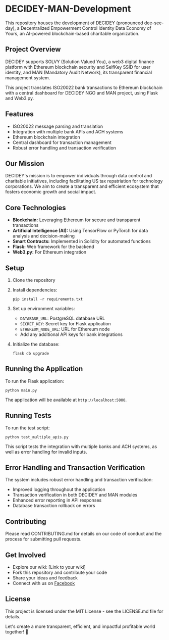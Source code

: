 # DECIDEY-MAN-Development

This repository houses the development of DECIDEY (pronounced dee-see-day), a Decentralized Empowerment Control Identity Data Economy of Yours, an AI-powered blockchain-based charitable organization. 

## Project Overview

DECIDEY supports SOLVY (Solution Valued You), a web3 digital finance platform with Ethereum blockchain security and SelfKey SSID for user identity, and MAN (Mandatory Audit Network), its transparent financial management system. 

This project translates ISO20022 bank transactions to Ethereum blockchain with a central dashboard for DECIDEY NGO and MAN project, using Flask and Web3.py.

## Features

- ISO20022 message parsing and translation
- Integration with multiple bank APIs and ACH systems
- Ethereum blockchain integration
- Central dashboard for transaction management
- Robust error handling and transaction verification

## Our Mission

DECIDEY's mission is to empower individuals through data control and charitable initiatives, including facilitating US tax repatriation for technology corporations. We aim to create a transparent and efficient ecosystem that fosters economic growth and social impact.

## Core Technologies

- **Blockchain:** Leveraging Ethereum for secure and transparent transactions
- **Artificial Intelligence (AI):** Using TensorFlow or PyTorch for data analysis and decision-making
- **Smart Contracts:** Implemented in Solidity for automated functions
- **Flask:** Web framework for the backend
- **Web3.py:** For Ethereum integration

## Setup

1. Clone the repository
2. Install dependencies:
   ```
   pip install -r requirements.txt
   ```
3. Set up environment variables:
   - `DATABASE_URL`: PostgreSQL database URL
   - `SECRET_KEY`: Secret key for Flask application
   - `ETHEREUM_NODE_URL`: URL for Ethereum node
   - Add any additional API keys for bank integrations

4. Initialize the database:
   ```
   flask db upgrade
   ```

## Running the Application

To run the Flask application:

```
python main.py
```

The application will be available at `http://localhost:5000`.

## Running Tests

To run the test script:

```
python test_multiple_apis.py
```

This script tests the integration with multiple banks and ACH systems, as well as error handling for invalid inputs.

## Error Handling and Transaction Verification

The system includes robust error handling and transaction verification:

- Improved logging throughout the application
- Transaction verification in both DECIDEY and MAN modules
- Enhanced error reporting in API responses
- Database transaction rollback on errors

## Contributing

Please read CONTRIBUTING.md for details on our code of conduct and the process for submitting pull requests.

## Get Involved

- Explore our wiki: [Link to your wiki]
- Fork this repository and contribute your code
- Share your ideas and feedback
- Connect with us on [Facebook](https://www.facebook.com/SANathanLLC/)

## License

This project is licensed under the MIT License - see the LICENSE.md file for details.

Let's create a more transparent, efficient, and impactful profitable world together! 🤝
